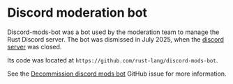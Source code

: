 # Discord moderation bot

Discord-mods-bot was a bot used by the moderation team to manage the Rust Discord server.
The bot was dismissed in July 2025, when the
[discord server](https://forge.rust-lang.org/platforms/discord.html) was closed.

Its code was located at `https://github.com/rust-lang/discord-mods-bot`.

See the [Decommission discord mods bot](https://github.com/rust-lang/simpleinfra/issues/756)
GitHub issue for more information.

